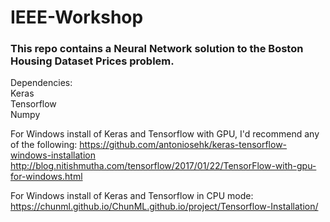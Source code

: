 # IEEE-Workshop

### This repo contains a Neural Network solution to the Boston Housing Dataset Prices problem. 

Dependencies: 
        <br>Keras 
        <br>Tensorflow 
        <br>Numpy

For Windows install of Keras and Tensorflow with GPU, I'd recommend any of the following: 
https://github.com/antoniosehk/keras-tensorflow-windows-installation 
http://blog.nitishmutha.com/tensorflow/2017/01/22/TensorFlow-with-gpu-for-windows.html

For Windows install of Keras and Tensorflow in CPU mode:
<br> https://chunml.github.io/ChunML.github.io/project/Tensorflow-Installation/


